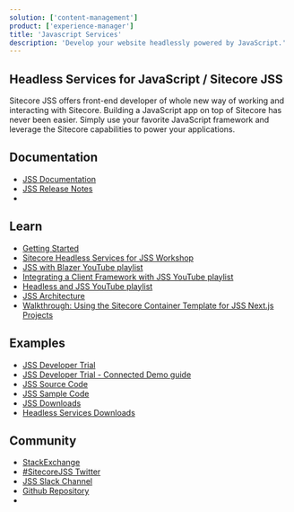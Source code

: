 ```yaml
---
solution: ['content-management']
product: ['experience-manager']
title: 'Javascript Services'
description: 'Develop your website headlessly powered by JavaScript.'
---
```


## Headless Services for JavaScript / Sitecore JSS
Sitecore JSS offers front-end developer of whole new way of working and interacting with Sitecore. Building a JavaScript app on top of Sitecore has never been easier. Simply use your favorite JavaScript framework and leverage the Sitecore capabilities to power your applications.

## Documentation

- [JSS Documentation](https://jss.sitecore.com/docs)
- [JSS Release Notes](https://jss.sitecore.com/release-notes)
- 

## Learn

- [Getting Started](https://jss.sitecore.com/docs/nextjs/getting-started-nextjs/workflow-options)
- [Sitecore Headless Services for JSS Workshop](https://learning.sitecore.com/instructor-led-training/sitecore-jss-workshop)
- [JSS with Blazer YouTube playlist](https://www.youtube.com/watch?v=EkJJmqQGkVI&list=PL1jJVFm_lGnzMlj7g-hJEFNEPDs5yhzf0)
- [Integrating a Client Framework with JSS YouTube playlist](https://www.youtube.com/watch?v=vQxLQH0iYps&list=PL1jJVFm_lGnxDrexrlt0Wy_va_vQvQvjN)
- [Headless and JSS YouTube playlist](https://www.youtube.com/watch?v=ugPy7BjH0H0&list=PL1jJVFm_lGnwZup4L4BjITS2sKr4rpMfI)
- [JSS Architecture](https://jss.sitecore.com/docs/fundamentals/architecture)
- [Walkthrough: Using the Sitecore Container Template for JSS Next.js Projects](https://jss.sitecore.com/docs/nextjs/getting-started-nextjs/walkthrough-dotnetnew)

## Examples

- [JSS Developer Trial](https://www.sitecore.com/knowledge-center/getting-started/developer-trial)
- [JSS Developer Trial - Connected Demo guide](https://jss.sitecore.com/connected-demo)
- [JSS Source Code](https://github.com/Sitecore/jss)
- [JSS Sample Code](https://github.com/Sitecore/jss/tree/dev/samples)
- [JSS Downloads](https://dev.sitecore.net/Downloads/Sitecore_JavaScript_Services.aspx)
- [Headless Services Downloads](https://dev.sitecore.net/Downloads/Sitecore_Headless_Rendering.aspx)

## Community

- [StackExchange](https://sitecore.stackexchange.com/questions/tagged/jss)
- [#SitecoreJSS Twitter](https://twitter.com/search?q=sitecorejss&src=typed_query&f=live)
- [JSS Slack Channel](https://sitecorechat.slack.com/messages/jss)
- [Github Repository](https://github.com/sitecore/jss)
- 